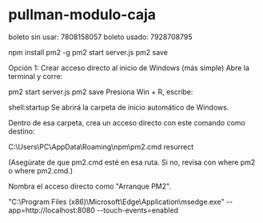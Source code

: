 # pullman-modulo-caja

boleto sin usar: 7808158057
boleto usado: 7928708795


npm install pm2 -g
pm2 start server.js
pm2 save


Opción 1: Crear acceso directo al inicio de Windows (más simple)
Abre la terminal y corre:


pm2 start server.js
pm2 save
Presiona Win + R, escribe:

shell:startup
Se abrirá la carpeta de inicio automático de Windows.

Dentro de esa carpeta, crea un acceso directo con este comando como destino:

C:\Users\PC\AppData\Roaming\npm\pm2.cmd resurrect

(Asegúrate de que pm2.cmd esté en esa ruta. Si no, revisa con where pm2 o where pm2.cmd.)

Nombra el acceso directo como "Arranque PM2".



"C:\Program Files (x86)\Microsoft\Edge\Application\msedge.exe" --app=http://localhost:8080 --touch-events=enabled